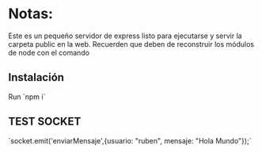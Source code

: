 # Notas:
Este es un pequeño servidor de express listo para ejecutarse y servir la carpeta public en la web.
Recuerden que deben de reconstruir los módulos de node con el comando

## Instalación
Run ´npm i`

## TEST SOCKET

´socket.emit('enviarMensaje',{usuario: "ruben", mensaje: "Hola Mundo"});´